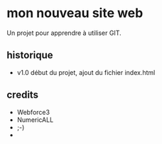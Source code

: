 # mon nouveau site web 

Un projet pour apprendre à utiliser GIT.

## historique

* v1.0 début du projet, ajout du fichier index.html


## credits

* Webforce3
* NumericALL
* ;-)
* 

